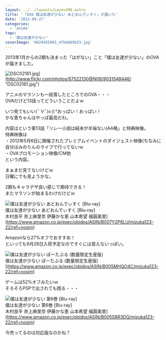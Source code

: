 ```yaml
---
layout: ../../layouts/LayoutMd.astro
title: '「OVA 僕は友達が少ない あどおんでぃすく」が届いた'
date: '2012-09-27'
categories:
  - 'anime'
tags:
  - '僕は友達が少ない'
coverImage: '8029455993_4fbb869b33.jpg'
---
```


2013年1月からの2期も決まった「はがない」こと「僕は友達が少ない」のOVAが届きました。

![DSC02161.jpg](/archive/images/9031548446_857d41d0da.jpg)](http://www.flickr.com/photos/67522130@N08/9031548446/ "DSC02161.jpg")

アニメのマラソンも一段落したところでのOVA・・・  
OVAだけど13話ってどういうことだよｗ

いつ見てもいい( ﾟ∀ﾟ)o彡°おっぱい！おっぱい！  
かな恵ちゃんはやっぱ最高だわ。

内容はという第13話「リレー小説は結末が半端ない(AA略」と特典映像。  
特典映像は  
・2012年5月6日に開催されたプレミアムイベントのダイジェスト映像(ちなみに自分はみのりんのライブで行ってないｗ  
・OVAプロモーション映像/CM他  
という内容。

まぁまだ見てないけどｗ  
日曜にでも見ようかな。

2期もキャラデザ良い感じで期待できる！  
またマラソンが始まるわけだけどｗ

![僕は友達が少ない あどおんでぃすく [Blu-ray]](/archive/images/51frGyn5hFL._SL75_.jpg)  
僕は友達が少ない あどおんでぃすく \[Blu-ray\]  
木村良平 井上麻里奈 伊藤かな恵 山本希望 福圓美里](https://www.amazon.co.jp/exec/obidos/ASIN/B007Y2P6LU/mizuka123-22/ref=nosim)

Amazonなら27%オフでおすすめ！  
といっても9月28日入荷予定なのですぐには買えないっぽい。

![僕は友達が少ない ぽーたぶる (数量限定生産版)](/archive/images/51CWL8w67AL._SL75_.jpg)  
僕は友達が少ない ぽーたぶる (数量限定生産版)  
](https://www.amazon.co.jp/exec/obidos/ASIN/B005MHQO4C/mizuka123-22/ref=nosim)

ゲームは52%オフみたいｗ  
そろそろPSPで出されても困る・・・

![僕は友達が少ない 第6巻 [Blu-ray]](/archive/images/51cVrXAsCPL._SL75_.jpg)  
僕は友達が少ない 第6巻 \[Blu-ray\]  
木村良平 井上麻里奈 伊藤かな恵 山本希望 福圓美里](https://www.amazon.co.jp/exec/obidos/ASIN/B005S8R3DQ/mizuka123-22/ref=nosim)

今売ってるのは対応版なのかね？
